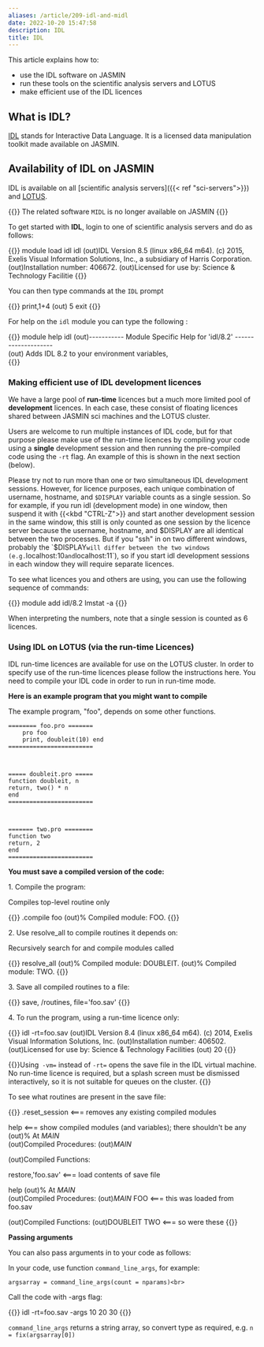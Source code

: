 ```yaml
---
aliases: /article/209-idl-and-midl
date: 2022-10-20 15:47:58
description: IDL
title: IDL
---
```


This article explains how to:

- use the IDL software on JASMIN 
- run these tools on the scientific analysis servers and LOTUS
- make efficient use of the IDL licences


## What is IDL?

[IDL](https://www.nv5geospatialsoftware.com/Products/IDL) stands for
Interactive Data Language. It is a licensed data manipulation toolkit made
available on JASMIN.

## Availability of IDL on JASMIN

IDL is available on all [scientific analysis servers]({{< ref "sci-servers">}}) and [LOTUS](http://help.ceda.ac.uk/category/107-batch-computing-on-lotus).

{{<alert type="info">}}
The related software `MIDL` is no longer available on JASMIN
{{</alert>}}

To get started with **IDL**, login to one of scientific analysis servers and
do as follows:

{{<command user="user" host="sci1">}}
module load idl
idl
(out)IDL Version 8.5 (linux x86_64 m64). (c) 2015, Exelis Visual Information Solutions, Inc., a subsidiary of Harris Corporation.
(out)Installation number: 406672.
(out)Licensed for use by: Science & Technology Facilitie
{{</command>}}

You can then type commands at the `IDL` prompt

{{<command prompt="IDL>">}}
print,1+4
(out)  5
exit
{{</command>}}

For help on the `idl` module you can type the following :

{{<command user="user" host="sci1">}}
module help idl
(out)----------- Module Specific Help for 'idl/8.2' --------------------  	
(out)         Adds IDL 8.2 to your environment variables,  
{{</command>}}

### Making efficient use of IDL development licences

We have a large pool of **run-time** licences but a much more limited pool of
**development** licences. In each case, these consist of floating licences shared
between JASMIN sci machines and the LOTUS cluster.

Users are welcome to run multiple instances of IDL code, but for that purpose
please make use of the run-time licences by compiling your code using a **single**
development session and then running the pre-compiled code using the `-rt`
flag. An example of this is shown in the next section (below).

Please try not to run more than one or two simultaneous IDL development
sessions. However, for licence purposes, each unique combination of username,
hostname, and `$DISPLAY` variable counts as a single session. So for example,
if you run idl (development mode) in one window, then suspend it with {{<kbd "CTRL-Z">}} and
start another development session in the same window, this still is only
counted as one session by the licence server because the username, hostname,
and $DISPLAY are all identical between the two processes. But if you "ssh" in
on two different windows, probably the `$DISPLAY` will differ between the two
windows (e.g. `localhost:10` and `localhost:11`), so if you start idl
development sessions in each window they will require separate licences.

To see what licences you and others are using, you can use the following
sequence of commands:

{{<command>}}
module add idl/8.2
lmstat -a
{{</command>}}

When interpreting the numbers, note that a single session is counted as 6
licences.

### Using IDL on LOTUS (via the run-time Licences)

IDL run-time licences are available for use on the LOTUS cluster. In order to
specify use of the run-time licences please follow the instructions here. You
need to compile your IDL code in order to run in run-time mode.

**Here is an example program that you might want to compile**

The example program, "foo", depends on some other functions.

```
======== foo.pro =======
    pro foo  
    print, doubleit(10) end 
========================
        


===== doubleit.pro ===== 
function doubleit, n   
return, two() * n 
end 
========================
        


======= two.pro ======== 
function two   
return, 2 
end 
========================
```

**You must save a compiled version of the code:**

1\. Compile the program:

Compiles top-level routine only

{{<command prompt="IDL>">}}
.compile foo
(out)% Compiled module: FOO.
{{</command>}}

2\. Use resolve_all to compile routines it depends on:

Recursively search for and compile modules called 

{{<command prompt="IDL>">}}
resolve_all
(out)% Compiled module: DOUBLEIT. 
(out)% Compiled module: TWO.
{{</command>}}

3\. Save all compiled routines to a file:

{{<command prompt="IDL>">}}
save, /routines, file='foo.sav'
{{</command>}}

4\. To run the program, using a run-time licence only:

{{<command user="user" host="sci1">}}
idl -rt=foo.sav 
(out)IDL Version 8.4 (linux x86_64 m64). (c) 2014, Exelis Visual Information Solutions, Inc.
(out)Installation number: 406502. 
(out)Licensed for use by: Science & Technology Facilities
(out)  20
{{</command>}}
    		

{{<alert type="info">}}Using` -vm=` instead of `-rt=` opens the save file in the IDL
virtual machine. No run-time licence is required, but a splash screen must
be dismissed interactively, so it is not suitable for queues on the
cluster.
{{</alert>}}

To see what routines are present in the save file:

{{<command prompt="IDL>">}} 
.reset_session     <=== removes any existing compiled modules  

help               <=== show compiled modules (and variables); there shouldn't be any 
(out)% At $MAIN$           
(out)Compiled Procedures:
        (out)$MAIN$  

(out)Compiled Functions:  

restore,'foo.sav'   <=== load contents of save file  

help 
(out)% At $MAIN$          
(out)Compiled Procedures:
        (out)$MAIN$  FOO                     <=== this was loaded from foo.sav  

(out)Compiled Functions: 
        (out)DOUBLEIT    TWO            <=== so were these
{{</command>}}

**Passing arguments**

You can also pass arguments in to your code as follows:

In your code, use function `command_line_args`, for example:

```
argsarray = command_line_args(count = nparams)<br>
```

Call the code with -args flag:

{{<command user="user" host="sci1">}}
idl -rt=foo.sav -args 10 20 30
{{</command>}}

`command_line_args` returns a string array, so convert type as required, e.g. `n = fix(argsarray[0]) `
